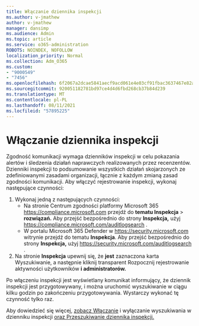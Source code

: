 ```yaml
---
title: Włączanie dziennika inspekcji
ms.author: v-jmathew
author: v-jmathew
manager: dansimp
ms.audience: Admin
ms.topic: article
ms.service: o365-administration
ROBOTS: NOINDEX, NOFOLLOW
localization_priority: Normal
ms.collection: Adm_O365
ms.custom:
- "9000549"
- "7456"
ms.openlocfilehash: 6f2067a2dcae5841aecf9acd061e4e03cf91fbac3637467e82aee2fbc9340f9a
ms.sourcegitcommit: 920051182781bd97ce4d4d6fbd268cb37b84d239
ms.translationtype: MT
ms.contentlocale: pl-PL
ms.lasthandoff: 08/11/2021
ms.locfileid: "57895225"
---
```

# <a name="enable-the-audit-log"></a>Włączanie dziennika inspekcji

Zgodność komunikacji wymaga dzienników inspekcji w celu pokazania alertów i śledzenia działań naprawczych realizowanych przez recenzentów. Dzienniki inspekcji to podsumowanie wszystkich działań skojarzonych ze zdefiniowanymi zasadami organizacji, łącznie z każdym zmianą zasad zgodności komunikacji. Aby włączyć rejestrowanie inspekcji, wykonaj następujące czynności:

1. Wykonaj jedną z następujących czynności:
   - Na stronie Centrum zgodności platformy Microsoft 365 <https://compliance.microsoft.com> przejdź do **tematu Inspekcja** \> **rozwiązań.** Aby przejść bezpośrednio do strony **Inspekcja,** użyj <https://compliance.microsoft.com/auditlogsearch> .
   - W portalu Microsoft 365 Defender w <https://security.microsoft.com> witrynie przejdź do tematu **Inspekcja**. Aby przejść bezpośrednio do strony **Inspekcja,** użyj <https://security.microsoft.com/auditlogsearch> .
2. Na stronie **Inspekcja** upewnij się, że **jest** zaznaczona karta Wyszukiwanie, a następnie kliknij transparent Rozpocznij rejestrowanie aktywności użytkowników **i administratorów.**

Po włączeniu inspekcji jest wyświetlany komunikat informujący, że dziennik inspekcji jest przygotowywany, i można uruchomić wyszukiwanie w ciągu kilku godzin po zakończeniu przygotowywania. Wystarczy wykonać tę czynność tylko raz.

Aby dowiedzieć się więcej, [zobacz Włączanie](https://docs.microsoft.com/microsoft-365/compliance/turn-audit-log-search-on-or-off) i wyłączanie wyszukiwania w dzienniku inspekcji [oraz Przeszukiwanie dziennika inspekcji.](https://docs.microsoft.com/microsoft-365/compliance/search-the-audit-log-in-security-and-compliance)
